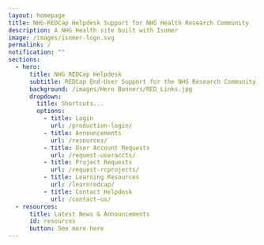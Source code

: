 ```yaml
---
layout: homepage
title: NHG-REDCap Helpdesk Support for NHG Health Research Community
description: A NHG Health site built with Isomer
image: /images/isomer-logo.svg
permalink: /
notification: ""
sections:
  - hero:
      title: NHG REDCap Helpdesk
      subtitle: REDCap End-User Support for the NHG Research Community
      background: /images/Hero Banners/RED_Links.jpg
      dropdown:
        title: Shortcuts...
        options:
          - title: Login
            url: /production-login/
          - title: Announcements
            url: /resources/
          - title: User Account Requests
            url: /request-useraccts/
          - title: Project Requests
            url: /request-rcprojects/
          - title: Learning Resources
            url: /learnredcap/
          - title: Contact Helpdesk
            url: /contact-us/
  - resources:
      title: Latest News & Announcements
      id: resources
      button: See more here
---
```

